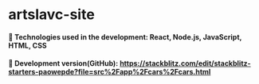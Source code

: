 # artslavc-site
#### 📝 Technologies used in the development: **React, Node.js, JavaScript, HTML, CSS**
#### 📌 Development version(GitHub): https://stackblitz.com/edit/stackblitz-starters-paowepde?file=src%2Fapp%2Fcars%2Fcars.html
